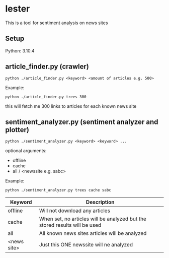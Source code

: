 # lester
This is a tool for sentiment analysis on news sites

## Setup
Python: 3.10.4

## article_finder.py (crawler)
    python ./article_finder.py <keyword> <amount of articles e.g. 500>

Example: 

    python ./article_finder.py trees 300

this will fetch me 300 links to articles for each known news site

## sentiment_analyzer.py (sentiment analyzer and plotter)
    python ./sentiment_analyzer.py <keyword> <keyword> ...
    
optional arguments:

- offline
- cache
- all / \<newssite e.g. sabc\>

Example: 

    python ./sentiment_analyzer.py trees cache sabc

| Keyword      | Description |
| ----------- | ----------- |
| offline      | Will not download any articles       |
| cache   | When set, no articles will be analyzed but the stored results will be used        |
| all   | All known news sites articles will be analyzed        |
| \<news site\>   | Just this ONE newssite will ne analyzed        |
